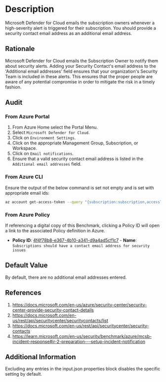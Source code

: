 # Description

Microsoft Defender for Cloud emails the subscription owners whenever a high-severity alert is triggered for their subscription. You should provide a security contact email address as an additional email address.

## Rationale

Microsoft Defender for Cloud emails the Subscription Owner to notify them about security alerts. Adding your Security Contact's email address to the 'Additional email addresses' field ensures that your organization's Security Team is included in these alerts. This ensures that the proper people are aware of any potential compromise in order to mitigate the risk in a timely fashion.

## Audit

### From Azure Portal

1. From Azure Home select the Portal Menu.
2. Select `Microsoft Defender for Cloud`.
3. Click on `Environment Settings`.
4. Click on the appropriate Management Group, Subscription, or Workspace.
5. Click on `Email notifications`.
6. Ensure that a valid security contact email address is listed in the `Additional email addresses` field.

### From Azure CLI

Ensure the output of the below command is set not empty and is set with appropriate email ids:

```sh
az account get-access-token --query "{subscription:subscription,accessToken:accessToken}" --out tsv | xargs -L1 bash -c 'curl -X GET -H "Authorization: Bearer $1" -H "Content-Type: application/json" https://management.azure.com/subscriptions/$0/providers/Microsoft.Security/securityContacts?api-version=2020-01-01-preview' | jq '.|.[] | select(.name=="default")'|jq '.properties.emails'
```

### From Azure Policy

If referencing a digital copy of this Benchmark, clicking a Policy ID will open a link to the associated Policy definition in Azure.

- **Policy ID**: [4f4f78b8-e367-4b10-a341-d9a4ad5cf1c7](https://portal.azure.com/#view/Microsoft_Azure_Policy/PolicyDetailBlade/definitionId/%2Fproviders%2FMicrosoft.Authorization%2FpolicyDefinitions%2F4f4f78b8-e367-4b10-a341-d9a4ad5cf1c7) - **Name**: `Subscriptions should have a contact email address for security issues`

## Default Value

By default, there are no additional email addresses entered.

## References

1. <https://docs.microsoft.com/en-us/azure/security-center/security-center-provide-security-contact-details>
2. <https://docs.microsoft.com/en-us/rest/api/securitycenter/securitycontacts/list>
3. <https://docs.microsoft.com/en-us/rest/api/securitycenter/security-contacts>
4. <https://learn.microsoft.com/en-us/security/benchmark/azure/mcsb-incident-response#ir-2-preparation---setup-incident-notification>

## Additional Information

Excluding any entries in the input.json properties block disables the specific setting by default.
